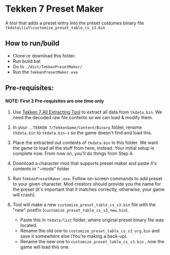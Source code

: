 # Tekken 7 Preset Maker
A tool that adds a preset entry into the preset costumes binary file `tkdata\list\customize_preset_table_cs_s3.bin`

## How to run/build
- Clone or download this folder.
- Run build.bat
- Go to `./dist/TekkenPresetMaker/`
- Run the `TekkenPresetMaker.exe`

## Pre-requisites:
#### **NOTE: First 3 Pre-requisites are one time only**

1. Use [Tekken 7 All Extracting Tool](https://github.com/a5tronomy/Tekken-7-Extracting-Packing-Tools) to extract all data from `tkdata.bin`. We need the decoded raw file contents so we can load & modify them.

2. In your `..TEKKEN 7/TekkenGame/Content/Binary` folder, rename `tkdata.bin` to `tkdata.bin-x`  so the game doesn't find and load this.

3. Place the extracted out contents of `tkdata.bin` in this folder. We want the game to load all the stuff from here, instead. Your initial setup is complete now. From now on, you'll do things from Step 4.

4. Download a character mod that supports preset maker and paste it's contents in "~mods" folder

5. Run `TekkenPresetMaker.exe`. Follow on-screen commands to add preset to your given character. Mod creators should provide you the name for the preset (it's important that it matches correctly, otherwise, your game will crash). 

6. Tool will make a new `customize_preset_table_cs_s3.bin` file with the "new" postfix (`customize_preset_table_cs_s3_new.bin`).
   - Paste this in `tkdata/list` folder, where original preset binary file was located.
   - Rename the old one to `customize_preset_table_cs_s3_org.bin` and save it somewhere else (You're making a back-up).
   - Rename the new one to `customize_preset_table_cs_s3.bin` , now the game will load this one.

